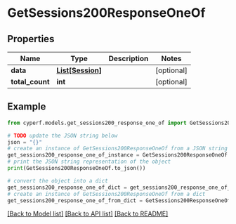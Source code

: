 # GetSessions200ResponseOneOf


## Properties

Name | Type | Description | Notes
------------ | ------------- | ------------- | -------------
**data** | [**List[Session]**](Session.md) |  | [optional] 
**total_count** | **int** |  | [optional] 

## Example

```python
from cyperf.models.get_sessions200_response_one_of import GetSessions200ResponseOneOf

# TODO update the JSON string below
json = "{}"
# create an instance of GetSessions200ResponseOneOf from a JSON string
get_sessions200_response_one_of_instance = GetSessions200ResponseOneOf.from_json(json)
# print the JSON string representation of the object
print(GetSessions200ResponseOneOf.to_json())

# convert the object into a dict
get_sessions200_response_one_of_dict = get_sessions200_response_one_of_instance.to_dict()
# create an instance of GetSessions200ResponseOneOf from a dict
get_sessions200_response_one_of_from_dict = GetSessions200ResponseOneOf.from_dict(get_sessions200_response_one_of_dict)
```
[[Back to Model list]](../README.md#documentation-for-models) [[Back to API list]](../README.md#documentation-for-api-endpoints) [[Back to README]](../README.md)


